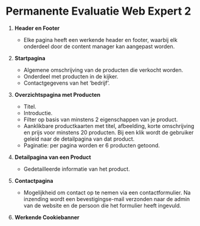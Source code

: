 # Permanente Evaluatie Web Expert 2



1. **Header en Footer**
   - Elke pagina heeft een werkende header en footer, waarbij elk onderdeel door de content manager kan aangepast worden.

2. **Startpagina**
   - Algemene omschrijving van de producten die verkocht worden.
   - Onderdeel met producten in de kijker.
   - Contactgegevens van het ‘bedrijf’.

3. **Overzichtspagina met Producten**
   - Titel.
   - Introductie.
   - Filter op basis van minstens 2 eigenschappen van je product.
   - Aanklikbare productkaarten met titel, afbeelding, korte omschrijving en prijs voor minstens 20 producten. Bij een klik wordt de gebruiker geleid naar de detailpagina van dat product.
   - Paginatie: per pagina worden er 6 producten getoond.

4. **Detailpagina van een Product**
   - Gedetailleerde informatie van het product.

5. **Contactpagina**
   - Mogelijkheid om contact op te nemen via een contactformulier. Na inzending wordt een bevestigingse-mail verzonden naar de admin van de website en de persoon die het formulier heeft ingevuld.

7. **Werkende Cookiebanner**
